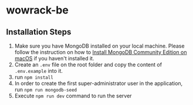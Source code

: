 # wowrack-be

## Installation Steps

1. Make sure you have MongoDB installed on your local machine. Please follow the instruction on how to [Install MongoDB Community Edition on macOS] if you haven't installed it.
2. Create an `.env` file on the root folder and copy the content of `.env.example` into it.
3. run `npm install`
4. In order to create the first super-administrator user in the application, run `npm run mongodb-seed`
5. Execute `npm run dev` command to run the server

[Install MongoDB Community Edition on macOS]: https://www.mongodb.com/docs/manual/tutorial/install-mongodb-on-os-x/
